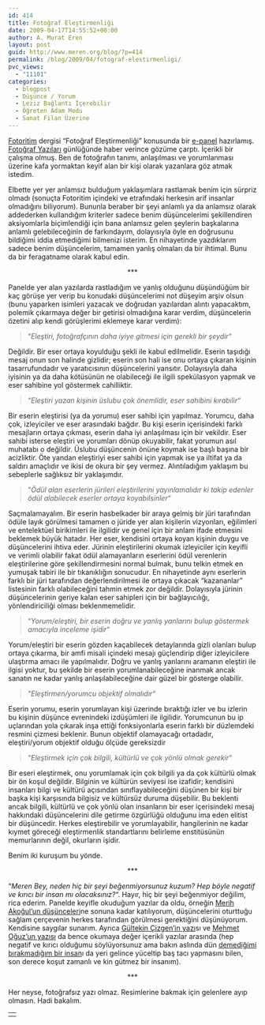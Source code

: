 ```yaml
---
id: 414
title: Fotoğraf Eleştirmenliği
date: 2009-04-17T14:55:52+00:00
author: A. Murat Eren
layout: post
guid: http://www.meren.org/blog/?p=414
permalink: /blog/2009/04/fotograf-elestirmenligi/
pvc_views:
  - "11101"
categories:
  - blogpost
  - Düşünce / Yorum
  - Leziz Bağlantı İçerebilir
  - Öğreten Adam Modu
  - Sanat Filan Üzerine
---
```

[Fotoritim](http://fotoritim.com/) dergisi &#8220;Fotoğraf Eleştirmenliği&#8221; konusunda bir [e-panel](http://www.gaxxi.com/fotoritim/epanel/bolum/fotograf-elestirmenligi) hazırlamış. [Fotoğraf Yazıları](http://fotografyazilari.blogspot.com/) günlüğünde haber verince gözüme çarptı. İçerikli bir çalışma olmuş. Ben de fotoğrafın tanımı, anlaşılması ve yorumlanması üzerine kafa yormaktan keyif alan bir kişi olarak yazanlara göz atmak istedim.

Elbette yer yer anlamsız bulduğum yaklaşımlara rastlamak benim için sürpriz olmadı (sonuçta Fotoritim içindeki ve etrafındaki herkesin arif insanlar olmadığını biliyorum). Bununla beraber bir şeyi anlamlı ya da anlamsız olarak addederken kullandığım kriterler sadece benim düşüncelerimi şekillendiren aksiyomlarla biçimlendiği için bana anlamsız gelen şeylerin başkalarına anlamlı gelebileceğinin de farkındayım, dolayısıyla öyle en doğrusunu bildiğimi iddia etmediğimi bilmenizi isterim. En nihayetinde yazdıklarım sadece benim düşüncelerim, tamamen yanlış olmaları da bir ihtimal. Bunu da bir feragatname olarak kabul edin.

<p style="text-align: center;">
  ***
</p>

Panelde yer alan yazılarda rastladığım ve yanlış olduğunu düşündüğüm bir kaç görüşe yer verip bu konudaki düşüncelerimi not düşeyim arşiv olsun (bunu yaparken isimleri yazacak ve doğrudan yazılardan alıntı yapacaktım, polemik çıkarmaya değer bir getirisi olmadığına karar verdim, düşüncelerin özetini alıp kendi görüşlerimi eklemeye karar verdim):

> &#8220;_Eleştiri, fotoğrafçının daha iyiye gitmesi için gerekli bir şeydir_&#8220;

Değildir. Bir eser ortaya koyulduğu şekli ile kabul edilmelidir. Eserin taşıdığı mesaj onun son halinde gizlidir; eserin son hali ise onu ortaya çıkaran kişinin tasarrufundadır ve yaratıcısının düşüncelerini yansıtır. Dolayısıyla daha iyisinin ya da daha kötüsünün ne olabileceği ile ilgili spekülasyon yapmak ve eser sahibine yol göstermek cahilliktir.

> &#8220;_Eleştiri yazan kişinin üslubu çok önemlidir, eser sahibini kırabilir_&#8220;

Bir eserin eleştirisi (ya da yorumu) eser sahibi için yapılmaz. Yorumcu, daha çok, izleyiciler ve eser arasındaki bağdır. Bu kişi eserin içerisindeki farklı mesajların ortaya çıkması, eserin daha iyi anlaşılması için bir vekildir. Eser sahibi isterse eleştiri ve yorumları dönüp okuyabilir, fakat yorumun asıl muhatabı o değildir. Üslubu düşüncenin önüne koymak ise başlı başına bir acizliktir. Öte yandan eleştiriyi eser sahibi için yapmak ise ya iltifat ya da saldırı amaçlıdır ve ikisi de okura bir şey vermez. Alıntıladığım yaklaşım bu sebeplerle sağlıksız bir yaklaşımdır.

> &#8220;_Ödül alan eserlerin jürileri eleştirilerini yayınlamalıdır ki takip edenler ödül alabilecek eserler ortaya koyabilsinler_&#8220;

Saçmalamayalım. Bir eserin hasbelkader bir araya gelmiş bir jüri tarafından ödüle layık görülmesi tamamen o jüride yer alan kişilerin vizyonları, eğilimleri ve entelektüel birikimleri ile ilgilidir ve genel için bir anlam ifade etmesini beklemek büyük hatadır. Her eser, kendisini ortaya koyan kişinin duygu ve düşüncelerini ihtiva eder. Jürinin eleştirilerini okumak izleyiciler için keyifli ve verimli olabilir fakat ödül alamayanların eserlerini ödül verenlerin eleştirilerine göre şekillendirmesini normal bulmak, bunu telkin etmek en yumuşak tabiri ile bir tıkanıklığın sonucudur. En nihayetinde aynı eserlerin farklı bir jüri tarafından değerlendirilmesi ile ortaya çıkacak &#8220;kazananlar&#8221; listesinin farklı olabileceğini tahmin etmek zor değildir. Dolayısıyla jürinin düşüncelerinin geriye kalan eser sahipleri için bir bağlayıcılığı, yönlendiriciliği olması beklenmemelidir.

> &#8220;_Yorum/eleştiri, bir eserin doğru ve yanlış yanlarını bulup göstermek amacıyla inceleme işidir_&#8220;

Yorum/eleştiri bir eserin gözden kaçabilecek detaylarında gizli olanları bulup ortaya çıkarma, bir amfi misali içindeki mesajı güçlendirip diğer izleyicilere ulaştırma amacı ile yapılmalıdır. Doğru ve yanlış yanlarını aramanın eleştiri ile ilgisi yoktur, bu şekilde bir eserin yorumlanabileceğine inanmak ancak sanatın ne kadar yanlış anlaşılabileceğine dair güzel bir gösterge olabilir.

> &#8220;_Eleştirmen/yorumcu objektif olmalıdır_&#8220;

Eserin yorumu, eserin yorumlayan kişi üzerinde bıraktığı izler ve bu izlerin bu kişinin düşünce evrenindeki izdüşümleri ile ilgilidir. Yorumcunun bu ip uçlarından yola çıkarak inşa ettiği fonksiyonlarla eserin farklı bir düzlemdeki resmini çizmesi beklenir. Bunun objektif olamayacağı ortadadır, eleştiri/yorum objektif olduğu ölçüde gereksizdir

> &#8220;_Eleştirmek için çok bilgili, kültürlü ve çok yönlü olmak gerekir_&#8220;

Bir eseri eleştirmek, onu yorumlamak için çok bilgili ya da çok kültürlü olmak bir ön koşul değildir. Bilginin ve kültürün seviyesi ise izafidir; kendisini insanları bilgi ve kültürü açısından sınıflayabileceğini düşünen bir kişi bir başka kişi karşısında bilgisiz ve kültürsüz duruma düşebilir. Bu beklenti ancak bilgili, kültürlü ve çok yönlü olan insanların bir eser içerisindeki mesaj hakkındaki düşüncelerini dile getirme özgürlüğü olduğunu ima eden elitist bir düşüncedir. Herkes eleştirebilir ve yorumlayabilir, hangilerinin ne kadar kıymet göreceği eleştirmenlik standartlarını belirleme enstitüsünün memurlarının değil, okurların işidir.

Benim iki kuruşum bu yönde.

<p style="text-align: center;">
  ***
</p>

&#8220;_Meren Bey, neden hiç bir şeyi beğenmiyorsunuz kuzum? Hep böyle negatif ve kırıcı bir insan mı olacaksınız?_&#8220;. Hayır, hiç bir şeyi beğenmiyor değilim, rica ederim. Panelde keyifle okuduğum yazılar da oldu, örneğin [Merih Akoğul&#8217;un düşünceleri](http://www.gaxxi.com/fotoritim/epanel/yazi/merih-akogul--fotograf-elestirmenligi-e-panel)ne sonuna kadar katılıyorum, düşüncelerini oturttuğu sağlam çerçevenin herkes tarafından görülmesi gerektiğini düşünüyorum. Kendisine saygılar sunarım. Ayrıca [Gültekin Çizgen&#8217;in yazı](http://www.gaxxi.com/fotoritim/epanel/yazi/gultekin-cizgen--fotograf-elestirmenligi-e-panel)sı ve [Mehmet Oğuz&#8217;un yazısı](http://www.gaxxi.com/fotoritim/epanel/yazi/mehmet-oguz--fotograf-elestirmenligi-e-panel) da bence okumaya değer içerikli yazılar arasında (hep negatif ve kırıcı olduğumu söylüyorsunuz ama bakın aslında dün [demediğimi bırakmadığım bir insan](http://www.meren.org/blog/2008/07/havadan-sudan-gultekin-cizgen/)ı da yeri gelince yüceltip baş tacı yapmasını bilen, son derece koşut zamanlı ve kin gütmez bir insanım).

<p style="text-align: center;">
  ***
</p>

Her neyse, fotoğrafsız yazı olmaz. Resimlerine bakmak için gelenlere ayıp olmasın. Hadi bakalım.

<table width="100%" border="0">
  <tr>
    <td align="center">
      <a href="http://www.meren.org/blog/2006/08/photo-essay-n-villere-new-orleans/"><img src="{{ site.baseurl }}/images/fotograf-elestirmenligi-03-03.jpg" alt="" border="0" /></a>
    </td>
  </tr>
</table>
